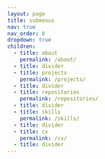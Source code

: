 ```yaml
---
layout: page
title: submenus
nav: true
nav_order: 8
dropdown: true
children:
  - title: about
    permalink: /about/
  - title: divider
  - title: projects
    permalink: /projects/
  - title: divider
  - title: repositories
    permalink: /repositories/
  - title: divider
  - title: skills
    permalink: /skills/
  - title: divider
  - title: cv
    permalink: /cv/
  - title: divider
---
```

